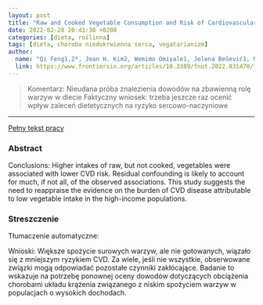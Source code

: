 ```yaml
---
layout: post
title: "Raw and Cooked Vegetable Consumption and Risk of Cardiovascular Disease: A Study of 400,000 Adults in UK Biobank"
date: 2022-02-28 20:41:38 +0200
categories: [dieta, roślinna]
tags: [dieta, choroba niedokrwienna serca, vegatarianizm]
author:
  name: "Qi Feng1,2*, Jean H. Kim2, Wemimo Omiyale1, Jelena Bešević1, Megan Conroy1, Margaret May3, Zuyao Yang2, Samuel Yeung-shan Wong2, Kelvin Kam-fai Tsoi2,4†, Naomi Allen1† and Ben Lacey1†" 
  link: https://www.frontiersin.org/articles/10.3389/fnut.2022.831470/full
---
```

> Komentarz: Nieudana próba znalezienia dowodów na zbawienną rolę warzyw w diecie
> Faktyczny wniosek: trzeba jeszcze raz ocenić wpływ zaleceń dietetycznych na ryzyko sercowo-naczyniowe

<hr>

[Pełny tekst pracy](https://www.frontiersin.org/articles/10.3389/fnut.2022.831470/full)
### Abstract

Conclusions: Higher intakes of raw, but not cooked, vegetables were associated with lower CVD risk. Residual confounding is likely to account for much, if not all, of the observed associations. This study suggests the need to reappraise the evidence on the burden of CVD disease attributable to low vegetable intake in the high-income populations.

### Streszczenie
Tłumaczenie automatyczne:

Wnioski: Większe spożycie surowych warzyw, ale nie gotowanych, wiązało się z mniejszym ryzykiem CVD. Za wiele, jeśli nie wszystkie, obserwowane związki mogą odpowiadać pozostałe czynniki zakłócające. Badanie to wskazuje na potrzebę ponownej oceny dowodów dotyczących obciążenia chorobami układu krążenia związanego z niskim spożyciem warzyw w populacjach o wysokich dochodach.
